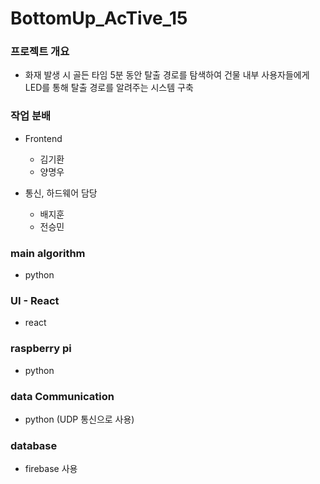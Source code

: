 # BottomUp_AcTive_15

### 프로젝트 개요
- 화재 발생 시 골든 타임 5분 동안 탈출 경로를 탐색하여 건물 내부 사용자들에게 LED를 통해 탈출 경로를 알려주는 시스템 구축

### 작업 분배
+ Frontend
    + 김기환
    + 양명우

+ 통신, 하드웨어 담당
    + 배지훈
    + 전승민

### main algorithm
- python

### UI - React
- react

### raspberry pi
- python

### data Communication
- python (UDP 통신으로 사용)

### database
- firebase 사용
